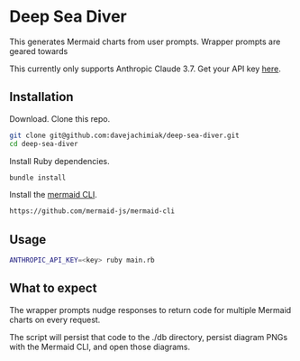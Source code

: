 # Deep Sea Diver

This generates Mermaid charts from user prompts. Wrapper prompts are geared towards

This currently only supports Anthropic Claude 3.7. Get your API key [here](https://www.anthropic.com/api).

## Installation

Download. Clone this repo.

```sh
git clone git@github.com:davejachimiak/deep-sea-diver.git
cd deep-sea-diver
```

Install Ruby dependencies.

```sh
bundle install
```

Install the [mermaid CLI](https://github.com/mermaid-js/mermaid-cli).

```sh
https://github.com/mermaid-js/mermaid-cli
```

## Usage

```sh
ANTHROPIC_API_KEY=<key> ruby main.rb
```

## What to expect

The wrapper prompts nudge responses to return code for multiple Mermaid charts on every request.

The script will persist that code to the ./db directory, persist diagram PNGs with the Mermaid CLI, and open those diagrams.